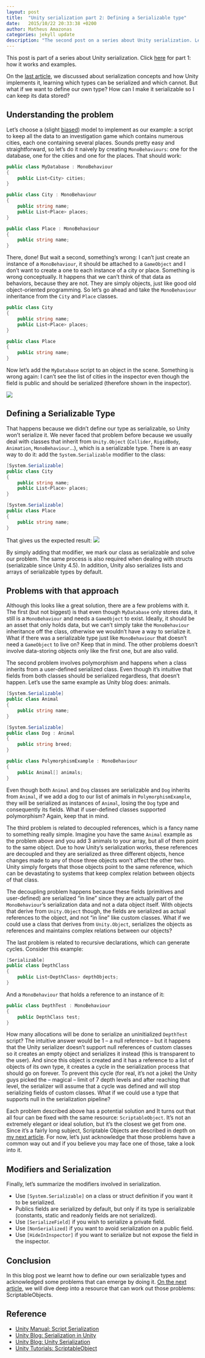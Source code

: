 ```yaml
---
layout: post
title:  "Unity serialization part 2: Defining a Serializable type"
date:   2015/10/22 20:33:38 +0200
author: Matheus Amazonas
categories: jekyll update
description: "The second post on a series about Unity serialization. Learn about what serialization is, how Unity does it, serializable types and ScriptableObject."
---
```

This post is part of a series about Unity serialization. Click [here](unity_serialization_1) for part 1: how it works and examples.

On the [last article](unity_serialization_1), we discussed about serialization concepts and how Unity implements it, learning which types can be serialized and which cannot. But what if we want to define our own type? How can I make it serializable so I can keep its data stored?

## Understanding the problem

Let’s choose a (slight [biased](https://play.google.com/store/apps/details?id=cc.lumentech.operacaoabaporu&hl=en)) model to implement as our example: a script to keep all the data to an investigation game which contains numerous cities, each one containing several places. Sounds pretty easy and straightforward, so let’s do it naively by creating `MonoBehaviours`: one for the database, one for the cities and one for the places. That should work:

```csharp
public class MyDatabase : MonoBehaviour
{
	public List<City> cities;
}

public class City : MonoBehaviour
{
	public string name;
	public List<Place> places;
}

public class Place : MonoBehaviour 
{
	public string name;
}
```

There, done! But wait a second, something’s wrong: I can’t just create an instance of a `MonoBehaviour`, it should be attached to a `GameObject` and I don’t want to create a one to each instance of a city or place. Something is wrong conceptually. It happens that we can’t think of that data as behaviors, because they are not. They are simply objects, just like good old object-oriented programming. So let’s go ahead and take the `MonoBehaviour` inheritance from the `City` and `Place` classes.

```csharp
public class City
{
	public string name;
	public List<Place> places;
}

public class Place 
{
	public string name;
}
```

Now let’s add the `MyDatabase` script to an object in the scene. Something is wrong again: I can’t see the list of cities in the inspector even though the field is public and should be serialized (therefore shown in the inspector).

![](/assets/images/post4/screen-shot-2015-09-20-at-7-47-14-pm.png)

## Defining a Serializable Type

That happens because we didn’t define our type as serializable, so Unity won’t serialize it. We never faced that problem before because we usually deal with classes that inherit from `Unity.Object` (`Collider`, `RigidBody`, `Animation`, `MonoBehaviour`…), which is a serializable type. There is an easy way to do it: add the `System.Serializable` modifier to the class:

```csharp
[System.Serializable]
public class City 
{
	public string name;
	public List<Place> places;
}

[System.Serializable]
public class Place 
{
	public string name;
}
```

That gives us the expected result:
![](/assets/images/post4/screen-shot-2015-09-20-at-7-52-02-pm.png)

By simply adding that modifier, we mark our class as serializable and solve our problem. The same process is also required when dealing with structs (serializable since Unity 4.5). In addition, Unity also serializes lists and arrays of serializable types by default.

## Problems with that approach

Although this looks like a great solution, there are a few problems with it. The first (but not biggest) is that even though `MyDatabase` only stores data, it still is a `MonoBehaviour` and needs a `GameObject` to exist. Ideally, it should be an asset that only holds data, but we can’t simply take the `MonoBehaviour` inheritance off the class, otherwise we wouldn’t have a way to serialize it. What if there was a serializable type just like `MonoBehaviour` that doesn’t need a `GameObject` to live on? Keep that in mind. The other problems doesn’t involve data-storing objects only like the first one, but are also valid.

The second problem involves polymorphism and happens when a class inherits from a user-defined serialized class. Even though it’s intuitive that fields from both classes should be serialized regardless, that doesn’t happen. Let’s use the same example as Unity blog does: animals.

```csharp
[System.Serializable]
public class Animal 
{
	public string name;
}

[System.Serializable]
public class Dog : Animal 
{
	public string breed;
}

public class PolymorphismExample : MonoBehaviour 
{
	public Animal[] animals;
}
```

Even though both `Animal` and `Dog` classes are serializable and `Dog` inherits from `Animal`, if we add a dog to our list of animals in `PolymorphismExample`, they will be serialized as instances of `Animal`, losing the `Dog` type and consequently its fields. What if user-defined classes supported polymorphism? Again, keep that in mind.

The third problem is related to decoupled references, which is a fancy name to something really simple. Imagine you have the same `Animal` example as the problem above and you add 3 animals to your array, but all of them point to the same object. Due to how Unity’s serialization works, these references are decoupled and they are serialized as three different objects, hence changes made to any of those three objects won’t affect the other two. Unity simply forgets that those objects point to the same reference, which can be devastating to systems that keep complex relation between objects of that class.

The decoupling problem happens because these fields (primitives and user-defined) are serialized “in line” since they are actually part of the `MonoBehaviour`’s serialization data and not a data object itself. With objects that derive from `Unity.Object` though, the fields are serialized as actual references to the object, and not “in line” like custom classes. What if we could use a class that derives from `Unity.Object`, serializes the objects as references and maintains complex relations between our objects?

The last problem is related to recursive declarations, which can generate cycles. Consider this example:

```csharp
[Serializable]
public class DepthClass  
{
	public List<DepthClass> depthObjects; 
}
```

And a `MonoBehaviour` that holds a reference to an instance of it:

```csharp
public class DepthTest : MonoBehaviour 
{
	public DepthClass test;
}
```

How many allocations will be done to serialize an uninitialized `DepthTest` script? The intuitive answer would be 1 – a null reference – but it happens that the Unity serializer doesn’t support null references of custom classes so it creates an empty object and serializes it instead (this is transparent to the user). And since this object is created and it has a reference to a list of objects of its own type, it creates a cycle in the serialization process that should go on forever. To prevent this cycle (for real, it’s not a joke) the Unity guys picked the – magical – limit of 7 depth levels and after reaching that level, the serializer will assume that a cycle was defined and will stop serializing fields of custom classes. What if we could use a type that supports null in the serialization pipeline?

Each problem described above has a potential solution and It turns out that all four can be fixed with the same resource: `ScriptableObject`. It’s not an extremely elegant or ideal solution, but it’s the closest we get from one. Since it’s a fairly long subject, Scriptable Objects are described in depth on [my next article](unity_serialization_3). For now, let’s just acknowledge that those problems have a common way out and if you believe you may face one of those, take a look into it.

## Modifiers and Serialization

Finally, let’s summarize the modifiers involved in serialization.

- Use `[System.Serializable]` on a class or struct definition if you want it to be serialized.
- Publics fields are serialized by default, but only if its type is serializable (constants, static and readonly fields are not serialized).
- Use `[SerializeField]` if you wish to serialize a private field.
- Use `[NonSerialized]` if you want to avoid serialization on a public field.
- Use `[HideInInspector]` if you want to serialize but not expose the field in the inspector.

## Conclusion

In this blog post we learnt how to define our own serializable types and acknowledged some problems that can emerge by doing it. [On the next article](unity_serialization_3), we will dive deep into a resource that can work out those problems: ScriptableObjects.

## Reference

- [Unity Manual: Script Serialization](http://docs.unity3d.com/Manual/script-Serialization.html)
- [Unity Blog: Serialization in Unity](http://blogs.unity3d.com/2014/06/24/serialization-in-unity/)
- [Unity Blog: Unity Serialization](http://blogs.unity3d.com/2012/10/25/unity-serialization/)
- [Unity Tutorials: ScriptableObject](https://unity3d.com/learn/tutorials/modules/beginner/live-training-archive/scriptable-objects)